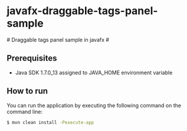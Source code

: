 javafx-draggable-tags-panel-sample
==================================

# Draggable tags panel sample in javafx #

## Prerequisites

* Java SDK 1.7.0_13 assigned to JAVA_HOME environment variable


## How to run

You can run the application by executing the following command on the command line:

```sh
$ mvn clean install -Pexecute-app
```